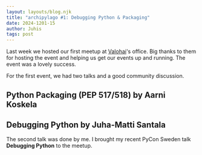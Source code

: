 ```yaml
---
layout: layouts/blog.njk
title: "archipylago #1: Debugging Python & Packaging"
date: 2024-1201-15
author: Juhis
tags: post
---
```


Last week we hosted our first meetup at [Valohai](https://valohai.com)'s office. Big thanks to them for hosting the event and helping us get our events up and running. The event was a lovely success.

For the first event, we had two talks and a good community discussion.

## Python Packaging (PEP 517/518) by Aarni Koskela

## Debugging Python by Juha-Matti Santala

The second talk was done by me. I brought my recent PyCon Sweden talk **Debugging Python** to the meetup.
